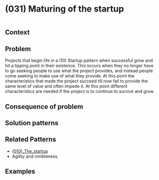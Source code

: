 # (031) Maturing of the startup

<image>

## Context


## Problem

Projects that begin life in a (10) Startup pattern when successful grow and hit a tipping point in their existence.  This occurs when they no longer have to go seeking people to use what the project provides, and instead people come seeking to make use of what they provide.  At this point the characteristics that made the project succeed till now fail to provide the same level of value and often impede it.  At this point different characteristics are needed if the project is to continue to survive and grow.

## Consequence of problem


## Solution patterns


## Related Patterns

* [(010)_The_startup](patterns/(010)_The_startup/(010)_The_startup.md)
* Agility and nimbleness.

## Examples


<links to examples>